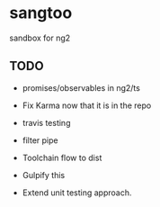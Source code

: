 # sangtoo
sandbox for ng2

## TODO
* promises/observables in ng2/ts
* Fix Karma now that it is in the repo
* travis testing
* filter pipe

* Toolchain flow to dist
* Gulpify this
* Extend unit testing approach.





